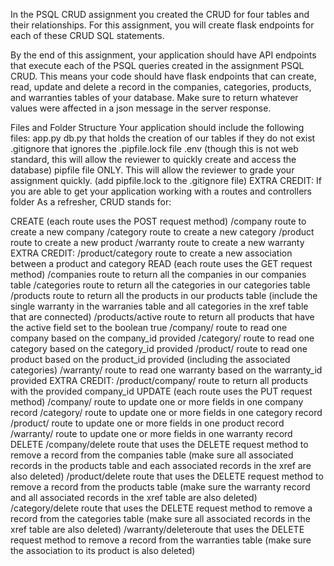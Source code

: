 In the PSQL CRUD assignment you created the CRUD for four tables and their relationships. For this assignment, you will create flask endpoints for each of these CRUD SQL statements.

By the end of this assignment, your application should have API endpoints that execute each of the PSQL queries created in the assignment PSQL CRUD. This means your code should have flask endpoints that can create, read, update and delete a record in the companies, categories, products, and warranties tables of your database. Make sure to return whatever values were affected in a json message in the server response.


Files and Folder Structure
Your application should include the following files:
app.py
db.py that holds the creation of our tables if they do not exist
.gitignore that ignores the .pipfile.lock file
.env (though this is not web standard, this will allow the reviewer to quickly create and access the database)
pipfile file ONLY. This will allow the reviewer to grade your assignment quickly. (add pipfile.lock to the .gitignore file)
EXTRA CREDIT: If you are able to get your application working with a routes and controllers folder
As a refresher, CRUD stands for:

CREATE (each route uses the POST request method)
/company route to create a new company
/category route to create a new category
/product route to create a new product
/warranty route to create a new warranty
EXTRA CREDIT: /product/category route to create a new association between a product and category
READ (each route uses the GET request method)
/companies route to return all the companies in our companies table
/categories route to return all the categories in our categories table
/products route to return all the products in our products table (include the single warranty in the warranies table and all categories in the xref table that are connected)
/products/active route to return all products that have the active field set to the boolean true
/company/<id> route to read one company based on the company_id provided
/category/<id> route to read one category based on the category_id provided
/product/<id> route to read one product based on the product_id provided (including the associated categories)
/warranty/<id> route to read one warranty based on the warranty_id provided
EXTRA CREDIT: /product/company/<id> route to return all products with the provided company_id
UPDATE (each route uses the PUT request method)
/company/<id> route to update one or more fields in one company record
/category/<id> route to update one or more fields in one category record
/product/<id> route to update one or more fields in one product record
/warranty/<id> route to update one or more fields in one warranty record
DELETE
/company/delete route that uses the DELETE request method to remove a record from the companies table (make sure all associated records in the products table and each associated records in the xref are also deleted)
/product/delete route that uses the DELETE request method to remove a record from the products table (make sure the warranty record and all associated records in the xref table are also deleted)
/category/delete route that uses the DELETE request method to remove a record from the categories table (make sure all associated records in the xref table are also deleted)
/warranty/deleteroute that uses the DELETE request method to remove a record from the warranties table (make sure the association to its product is also deleted)